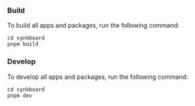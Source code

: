 ### Build

To build all apps and packages, run the following command:

```
cd synkboard
pnpm build
```

### Develop

To develop all apps and packages, run the following command:

```
cd synkboard
pnpm dev
```

